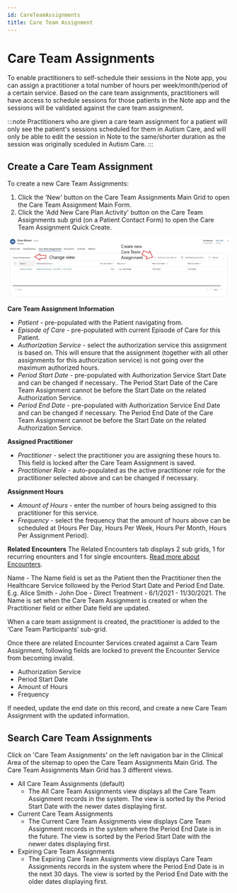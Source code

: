 ```yaml
---
id: CareTeamAssignments
title: Care Team Assignment
---
```


# Care Team Assignments 
To enable practitioners to self-schedule their sessions in the Note app, you can assign a practitioner a total number of hours per week/month/period of a certain service. Based on the care team assignments, practitioners will have access to schedule sessions for those patients in the Note app and the sessions will be validated against the care team assignment.

:::note
Practitioners who are given a care team assignment for a patient will only see the patient's sessions scheduled for them in Autism Care, and will only be able to edit the session in Note to the same/shorter duration as the session was originally sceduled in Autism Care.
::: 

## Create a Care Team Assignment
To create a new Care Team Assignments:
1. Click the 'New' button on the Care Team Assignments Main Grid to open the Care Team Assignment Main Form.
2. Click the 'Add New Care Plan Activity' button on the Care Team Assignments sub grid (on a Patient Contact Form) to open the Care Team Assignment Quick Create.

<img src ="/img/careTeamAssignmentSubgrid.jpg" width="900"/>

**Care Team Assignment Information**
- *Patient* - pre-populated with the Patient navigating from.
- *Episode of Care* - pre-populated with current Episode of Care for this Patient.
- *Authorization Service* - select the authorization service this assignment is based on. This will ensure that the assignment (together with all other assignments for this authorization service) is not going over the maximum authorized hours.
- *Period Start Date* - pre-populated with Authorization Service Start Date and can be changed if necessary.. The Period Start Date of the Care Team Assignment cannot be before the Start Date on the related Authorization Service.
- *Period End Date* - pre-populated with Authorization Service End Date and can be changed if necessary. The Period End Date of the Care Team Assignment cannot be before the Start Date on the related Authorization Service.

**Assigned Practitioner**
- *Practitioner* - select the practitioner you are assigning these hours to. This field is locked after the Care Team Assignment is saved.
- *Practitioner Role* - auto-populated as the active practitioner role for the practitioner selected above and can be changed if necessary.

**Assignment Hours**
- *Amount of Hours* - enter the number of hours being assigned to this practitioner for this service.
- *Frequency* - select the frequency that the amount of hours above can be scheduled at (Hours Per Day, Hours Per Week, Hours Per Month, Hours Per Assignment Period).

**Related Encounters** 
The Related Encounters tab displays 2 sub grids, 1 for recurring enounters and 1 for single encounters. [Read more about Encounters](SingleEncounters).

Name - The Name field is set as the Patient then the Practitioner then the Healthcare Service followed by the Period Start Date and Period End Date. E.g. Alice Smith - John Doe - Direct Treatment - 6/1/2021 - 11/30/2021. The Name is set when the Care Team Assignment is created or when the Practitioner field or either Date field are updated. 

When a care team assignment is created, the practitioner is added to the ‘Care Team Participants’ sub-grid.

Once there are related Encounter Services created against a Care Team Assignment, following fields are locked to prevent the Encounter Service from becoming invalid.
- Authorization Service
- Period Start Date
- Amount of Hours
- Frequency

If needed, update the end date on this record, and create a new Care Team Assignment with the updated information.

## Search Care Team Assignments

Click on 'Care Team Assignments' on the left navigation bar in the Clinical Area of the sitemap to open the Care Team Assignments Main Grid. The Care Team Assignments Main Grid has 3 different views.
- All Care Team Assignments (default)
    - The All Care Team Assignments view displays all the Care Team Assignment records in the system. The view is sorted by the Period Start Date with the newer dates displaying first. 
- Current Care Team Assignments
    - The Current Care Team Assignments view displays Care Team Assignment records in the system where the Period End Date is in the future. The view is sorted by the Period Start Date with the newer dates displaying first. 
- Expiring Care Team Assignments 
    - The Expiring Care Team Assignments view displays Care Team Assignments records in the system where the Period End Date is in the next 30 days. The view is sorted by the Period End Date with the older dates displaying first.